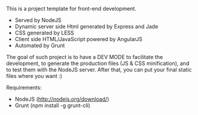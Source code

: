This is a project template for front-end development.

- Served by NodeJS
- Dynamic server side Html generated by Express and Jade
- CSS generated by LESS
- Client side HTML/JavaScript powered by AngularJS
- Automated by Grunt

The goal of such project is to have a DEV MODE to facilitate the development, to generate the production files (JS & CSS minification), and to test them with the NodeJS server.
After that, you can put your final static files where you want :)

Requirements:

- NodeJS (http://nodejs.org/download/)
- Grunt (npm install -g grunt-cli)
